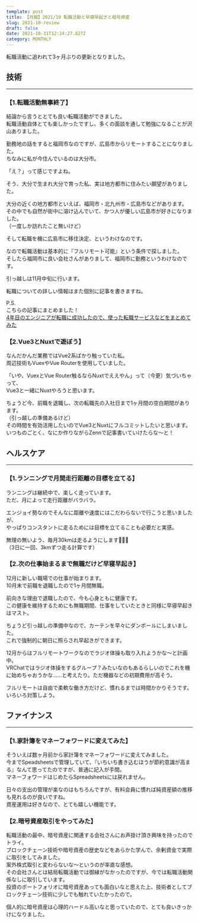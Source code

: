 ```yaml
---
template: post
title: 【月報】2021/10 転職活動と早寝早起きと暗号資産
slug: 2021-10-review
draft: false
date: 2021-10-31T12:24:27.827Z
category: MONTHLY
---
```

転職活動に追われて3ヶ月ぶりの更新となりました。  

## 技術

- - -

### 【1.転職活動無事終了】

結論から言うととても良い転職活動ができました。\
転職活動自体とても楽しかったですし、多くの面談を通して勉強になることが沢山ありました。  

勤務地の話をすると福岡市なのですが、広島市からリモートすることになりました。\
ちなみに私が今住んでいるのは大分市。

「え？」って感じですよね。  

そう、大分で生まれ大分で育った私、実は地方都市に住みたい願望がありました。  

大分の近くの地方都市といえば、福岡市・北九州市・広島市などがあります。\
その中でも自然が街中に溶け込んでいて、かつ人が優しい広島市が好きになりました。\
（一度しか訪れたこと無いけど）  

そして転職を機に広島市に移住決定、というわけなのです。  

なので転職活動は基本的に『フルリモート可能』という条件で探しました。\
そしたら福岡市に良い会社さんがありまして、福岡市に勤務というわけなのです。  

引っ越しは11月中旬に行います。  

転職についての詳しい情報はまた個別に記事を書きますね。

P.S.\
こちらの記事にまとめました！  \
[4年目のエンジニアが転職に成功したので、使った転職サービスなどをまとめてみた](https://duckwell.netlify.app/posts/summary-of-the-job-services-I-used)

### 【2.Vue3とNuxtで遊ぼう】

なんだかんだ業務ではVue2系ばかり触っていた私。\
周辺技術もVuexやVue Routerを使用していました。　　

「いや、VuexとVue Router触るならNuxtでええやん」って（今更）気づいちゃって、\
Vue3と一緒にNuxtやろうと思います。  

ちょうど今、前職を退職し、次の転職先の入社日まで1ヶ月間の空白期間があります。\
（引っ越しの準備あるけど）\
その時間を有効活用したいのでVue3とNuxtにフルコミットしたいと思います。\
いつものごとく、なにか作りながらZennで記事書いていけたらな〜と！  

## ヘルスケア

- - -

### 【1.ランニングで月間走行距離の目標を立てる】 　

ランニングは継続中で、楽しく走っています。\
ただ、月によって走行距離がバラバラ。  

エンジョイ勢なのでそんなに距離や速度にはこだわらないで行こうと思いましたが、\
やっぱりコンスタントに走るためには目標を立てることも必要だと実感。  

無理の無いよう、毎月30kmは走るようにします🏃🏻‍♂️\
（3日に一回、3kmずつ走る計算です）  

### 【2.次の仕事始まるまで無職だけど早寝早起き】

12月に新しい職場での仕事が始まります。\
10月末で前職を退職したので1ヶ月間無職。　 

前向きな理由で退職したので、今も心身ともに健康です。\
この健康を維持するためにも無職期間、仕事をしていたときと同様に早寝早起きはマスト。  

ちょうど引っ越しの準備中なので、カーテンを早々にダンボールにしまいました。\
これで強制的に朝日に照らされ早起きができます。  

12月からはフルリモートワークなのでラジオ体操も取り入れようかな〜と計画中。\
VRChatではラジオ体操をするグループ？みたいなのもあるらしいのでこれを機に始めちゃおうかな……と考えたり。ただ機器などの初期費用が高そう。  

フルリモートは自由で柔軟な働き方だけど、慣れるまでは時間かかりそうです。いろいろ対策しよう。  

## ファイナンス

- - -

### 【1.家計簿をマネーフォワードに変えてみた】

そういえば数ヶ月前から家計簿をマネーフォワードに変えてみました。\
今までSpeadsheetsで管理していて、『いちいち書き込むほうが節約意識が高まる』なんて思ってたのですが、普通に記入が手間。\
マネーフォワードはじめたらSpreadsheetsには戻れません。  

日々の支出の管理が楽なのはもちろんですが、有料会員に慣れば純資産額の推移も見れるのが良いですね。\
資産運用は好きなので、とても嬉しい機能です。  

### 【2.暗号資産取引をやってみた】

転職活動の最中、暗号資産に関連する会社さんにお声掛け頂き興味を持ったのでトライ。\
ブロックチェーン技術や暗号資産の歴史などをあらかた学んで、余剰資金で実際に取引をしてみました。\
案外株式取引と変わらないな〜というのが率直な感想。\
その会社さんとは結局転職活動では御縁がなかったのですが、今では転職活動関係なしに取引しています。\
投資のポートフォリオに暗号資産あっても面白いなと思えた上、技術者としてブロックチェーン技術に少しでも触れていたかったので。  

個人的に暗号資産は心理的ハードル高いなと思っていたので、とても良いきっかけになりました。